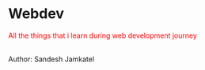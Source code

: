 # Webdev
<p style ="color:red">All the things that i learn during web development journey </p><br>
Author: Sandesh Jamkatel

